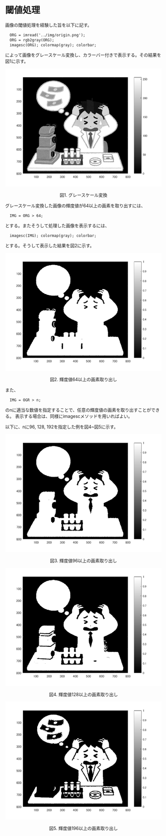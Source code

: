﻿# 閾値処理
  
  画像の閾値処理を経験した旨を以下に記す。

      ORG = imread('../img/origin.png');
      ORG = rgb2gray(ORG);
      imagesc(ORG); colormap(gray); colorbar;

  によって画像をグレースケール変換し、カラーバー付きで表示する。その結果を図1に示す。

  ![img](../img/3-1.png)
  <p align="center">図1. グレースケール変換</p>

  グレースケール変換した画像の輝度値が64以上の画素を取り出すには、

      IMG = ORG > 64;

  とする。またそうして処理した画像を表示するには、
  
      imagesc(IMG); colormap(gray); colorbar;

  とする。そうして表示した結果を図2に示す。

  ![img](../img/3-2.png)
  <p align="center">図2. 輝度値64以上の画素取り出し</p>

  また、

      IMG = OGR > n;

  のnに適当な数値を指定することで、任意の輝度値の画素を取り出すことができる。
  表示する場合は、同様にimagescメソッドを用いればよい。

  以下に、nに96, 128, 192を指定した例を図4~図5に示す。

  ![img](../img/3-3.png)
  <p align="center">図3. 輝度値96以上の画素取り出し</p>

  ![img](../img/3-4.png)
  <p align="center">図4. 輝度値128以上の画素取り出し</p>

  ![img](../img/3-5.png)
  <p align="center">図5. 輝度値196以上の画素取り出し</p>


